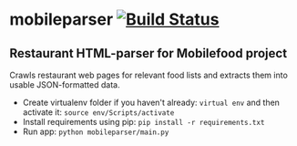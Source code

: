 # mobileparser [![Build Status](https://travis-ci.org/aatkin/mobileparser.png)](https://travis-ci.org/aatkin/mobileparser) #

## Restaurant HTML-parser for Mobilefood project ##

Crawls restaurant web pages for relevant food lists and extracts them into usable JSON-formatted data.

  * Create virtualenv folder if you haven't already: `virtual env` and then activate it: `source env/Scripts/activate`
  * Install requirements using pip: `pip install -r requirements.txt`
  * Run app: `python mobileparser/main.py`